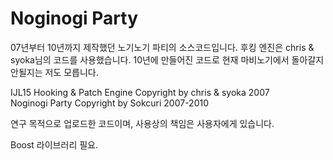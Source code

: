 # Noginogi Party
07년부터 10년까지 제작했던 노기노기 파티의 소스코드입니다.
후킹 엔진은 chris & syoka님의 코드를 사용했습니다.
10년에 만들어진 코드로 현재 마비노기에서 돌아갈지 안될지는 저도 모릅니다.

IJL15 Hooking & Patch Engine Copyright by chris & syoka 2007  
Noginogi Party Copyright by Sokcuri 2007-2010

연구 목적으로 업로드한 코드이며, 사용상의 책임은 사용자에게 있습니다.

Boost 라이브러리 필요.
